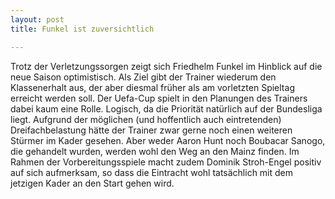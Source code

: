 ```yaml
---
layout: post
title: Funkel ist zuversichtlich

---
```


Trotz der Verletzungssorgen zeigt sich Friedhelm Funkel im Hinblick auf die neue Saison optimistisch. Als Ziel gibt der Trainer wiederum den Klassenerhalt aus, der aber diesmal früher als am vorletzten Spieltag erreicht werden soll. Der Uefa-Cup spielt in den Planungen des Trainers dabei kaum eine Rolle. Logisch, da die Priorität natürlich auf der Bundesliga liegt. Aufgrund der möglichen (und hoffentlich auch eintretenden) Dreifachbelastung hätte der Trainer zwar gerne noch einen weiteren Stürmer im Kader gesehen. Aber weder Aaron Hunt noch Boubacar Sanogo, die gehandelt wurden, werden wohl den Weg an den Mainz finden. Im Rahmen der Vorbereitungsspiele macht zudem Dominik Stroh-Engel positiv auf sich aufmerksam, so dass die Eintracht wohl tatsächlich mit dem jetzigen Kader an den Start gehen wird.


